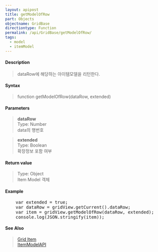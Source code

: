 ```yaml
---
layout: apipost
title: getModelOfRow
part: Objects
objectname: GridBase
directiontype: Function
permalink: /api/GridBase/getModelOfRow/
tags:
  - model
  - itemModel
---
```



#### Description

> dataRow에 해당하는 아이템모델을 리턴한다.   

#### Syntax

> function getModelOfRow(dataRow, extended)  

#### Parameters

> **dataRow**  
> Type: Number  
> data의 행번호  

> **extended**  
> Type: Boolean  
> 확장정보 포함 여부  

#### Return value

> Type: Object  
> Item Model 객체  

#### Example

<pre class="prettyprint">
    var extended = true;
    var dataRow = gridView.getCurrent().dataRow;
    var item = gridView.getModelOfRow(dataRow, extended);
    console.log(JSON.stringify(item));
</pre>

#### See Also
> [Grid Item](/api/features/Grid%20Item/)  
> [ItemModelAPI](http://demo.realgrid.com/Demo/ItemModelApi)
